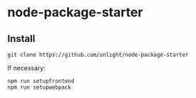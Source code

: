 # node-package-starter

## Install
```
git clone https://github.com/unlight/node-package-starter
```
If necessary:
```
npm run setupfrontend
npm run setupwebpack
```
